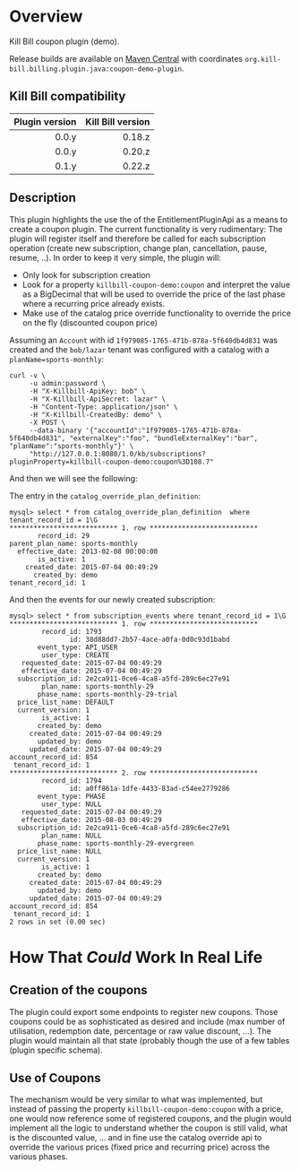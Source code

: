 # Overview

Kill Bill coupon plugin (demo).

Release builds are available on [Maven Central](http://search.maven.org/#search%7Cga%7C1%7Cg%3A%22org.kill-bill.billing.plugin.java%22%20AND%20a%3A%22coupon-demo-plugin%22) with coordinates `org.kill-bill.billing.plugin.java:coupon-demo-plugin`.

## Kill Bill compatibility

| Plugin version | Kill Bill version |
| -------------: | ----------------: |
| 0.0.y          | 0.18.z            |
| 0.0.y          | 0.20.z            |
| 0.1.y          | 0.22.z            |

## Description

This plugin highlights the use the of the EntitlementPluginApi as a means to create a coupon plugin. The current functionality is very rudimentary: The plugin will register itself and therefore be called for each subscription operation (create new subscription, change plan, cancellation, pause, resume, ..). In order to keep it very simple, the plugin will:
* Only look for subscription creation
* Look for a property `killbill-coupon-demo:coupon` and interpret the value as a BigDecimal that will be used to override the price of the last phase where a recurring price already exists.
* Make use of the catalog price override functionality to override the price on the fly (discounted coupon price)


Assuming an `Account` with id `1f979085-1765-471b-878a-5f640db4d831` was created and the `bob/lazar` tenant was configured with a catalog with a `planName=sports-monthly`:

```
curl -v \
     -u admin:password \
     -H "X-Killbill-ApiKey: bob" \
     -H "X-Killbill-ApiSecret: lazar" \
     -H "Content-Type: application/json" \
     -H "X-Killbill-CreatedBy: demo" \
     -X POST \
     --data-binary '{"accountId":"1f979085-1765-471b-878a-5f640db4d831", "externalKey":"foo", "bundleExternalKey":"bar", "planName":"sports-monthly"}' \
     "http://127.0.0.1:8080/1.0/kb/subscriptions?pluginProperty=killbill-coupon-demo:coupon%3D108.7"
```

And then we will see the following:

The entry in the `catalog_override_plan_definition`: 
```
mysql> select * from catalog_override_plan_definition  where tenant_record_id = 1\G
*************************** 1. row ***************************
       record_id: 29
parent_plan_name: sports-monthly
  effective_date: 2013-02-08 00:00:00
       is_active: 1
    created_date: 2015-07-04 00:49:29
      created_by: demo
tenant_record_id: 1
```

And then the events for our newly created subscription:

```
mysql> select * from subscription_events where tenant_record_id = 1\G
*************************** 1. row ***************************
        record_id: 1793
               id: 38d88dd7-2b57-4ace-a0fa-0d0c93d1babd
       event_type: API_USER
        user_type: CREATE
   requested_date: 2015-07-04 00:49:29
   effective_date: 2015-07-04 00:49:29
  subscription_id: 2e2ca911-0ce6-4ca8-a5fd-289c6ec27e91
        plan_name: sports-monthly-29
       phase_name: sports-monthly-29-trial
  price_list_name: DEFAULT
  current_version: 1
        is_active: 1
       created_by: demo
     created_date: 2015-07-04 00:49:29
       updated_by: demo
     updated_date: 2015-07-04 00:49:29
account_record_id: 854
 tenant_record_id: 1
*************************** 2. row ***************************
        record_id: 1794
               id: a0ff861a-1dfe-4433-83ad-c54ee2779286
       event_type: PHASE
        user_type: NULL
   requested_date: 2015-07-04 00:49:29
   effective_date: 2015-08-03 00:49:29
  subscription_id: 2e2ca911-0ce6-4ca8-a5fd-289c6ec27e91
        plan_name: NULL
       phase_name: sports-monthly-29-evergreen
  price_list_name: NULL
  current_version: 1
        is_active: 1
       created_by: demo
     created_date: 2015-07-04 00:49:29
       updated_by: demo
     updated_date: 2015-07-04 00:49:29
account_record_id: 854
 tenant_record_id: 1
2 rows in set (0.00 sec)
```


# How That *Could* Work In Real Life

## Creation of the coupons

The plugin could export some endpoints to register new coupons. Those coupons could be as sophisticated as desired and include (max number of utilisation, redemption date, percentage or raw value discount, ...). The plugin would maintain all that state (probably though the use of a few tables (plugin specific schema).

## Use of Coupons

The mechanism would be very similar to what was implemented, but instead of passing the property `killbill-coupon-demo:coupon` with a price, one would now reference some of registered coupons, and the plugin would implement all the logic to understand whether the coupon is still valid, what is the discounted value, ... and in fine use the catalog override api to override the various prices (fixed price and recurring price) across the various phases.





